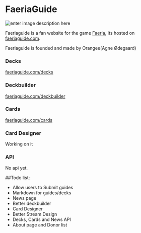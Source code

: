 # FaeriaGuide
![enter image description here](http://i.imgur.com/CnQnxiw.png)

Faeriaguide is a fan website for the game [Faeria](https://www.faeria.com/), Its hosted on [faeriaguide.com](http://faeriaguide.com).

Faeriaguide is founded and made by Orangee(Agne Ødegaard)

### Decks
[faeriaguide.com/decks](http://faeriaguide.com/decks)

### Deckbuilder
[faeriaguide.com/deckbuilder](http://faeriaguide.com/deckbuilder)

### Cards
[faeriaguide.com/cards](http://faeriaguide.com/cards)

### Card Designer
Working on it

### API
No api yet.


##Todo list:

- Allow users to Submit guides
- Markdown for guides/decks
- News page
- Better deckbuilder
- Card Designer
- Better Stream Design
- Decks, Cards and News API
- About page and Donor list

